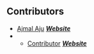## Contributors

- [Ajmal Aju](https://github.com/ajuajmal) [***Website***](https://ajuajmal.github.io)
- - [Contributor](https://github.com/studevsoc-sds) [***Website***](https://studevsoc.com)

